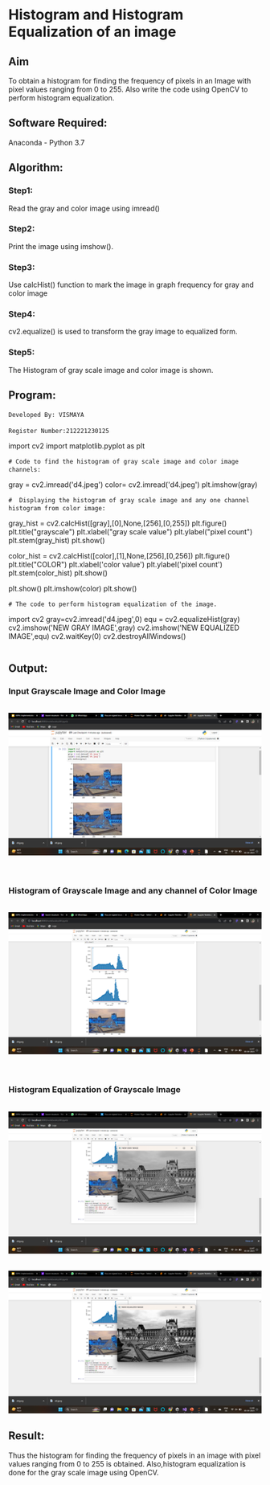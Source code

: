 # Histogram and Histogram Equalization of an image
## Aim
To obtain a histogram for finding the frequency of pixels in an Image with pixel values ranging from 0 to 255. Also write the code using OpenCV to perform histogram equalization.

## Software Required:
Anaconda - Python 3.7

## Algorithm:
### Step1: 
Read the gray and color image using imread()
<br>

### Step2:
Print the image using imshow().
<br>

### Step3:
Use calcHist() function to mark the image in graph frequency for gray and color image
<br>

### Step4:
cv2.equalize() is used to transform the gray image to equalized form.
<br>

### Step5:
The Histogram of gray scale image and color image is shown.
<br>

## Program:
```
Developed By: VISMAYA

Register Number:212221230125
```
import cv2
import matplotlib.pyplot as plt
```
# Code to find the histogram of gray scale image and color image channels:
```
gray = cv2.imread('d4.jpeg')
color= cv2.imread('d4.jpeg')
plt.imshow(gray)
```
#  Displaying the histogram of gray scale image and any one channel histogram from color image:
```
gray_hist = cv2.calcHist([gray],[0],None,[256],[0,255])
plt.figure()
plt.title("grayscale")
plt.xlabel("gray scale value")
plt.ylabel("pixel count")
plt.stem(gray_hist)
plt.show()

color_hist = cv2.calcHist([color],[1],None,[256],[0,256])
plt.figure()
plt.title("COLOR")
plt.xlabel('color value')
plt.ylabel('pixel count')
plt.stem(color_hist)
plt.show()

plt.show()
plt.imshow(color)
plt.show()
```
# The code to perform histogram equalization of the image. 
```
import cv2
gray=cv2.imread('d4.jpeg',0)
equ = cv2.equalizeHist(gray)
cv2.imshow('NEW GRAY IMAGE',gray)
cv2.imshow('NEW EQUALIZED IMAGE',equ)
cv2.waitKey(0)
cv2.destroyAllWindows()
```
```
## Output:
### Input Grayscale Image and Color Image
<br>![output](1.png)
<br>
<br>
<br>

### Histogram of Grayscale Image and any channel of Color Image
<br>![output](2.png)
<br>
<br>
<br>

### Histogram Equalization of Grayscale Image
<br>     ![output](3.png)

      
<br>    ![output](4.png)
<br>

## Result: 
Thus the histogram for finding the frequency of pixels in an image with pixel values ranging from 0 to 255 is obtained. Also,histogram equalization is done for the gray scale image using OpenCV.
